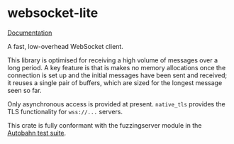 # websocket-lite

[Documentation](https://docs.rs/websocket-lite)

A fast, low-overhead WebSocket client.

This library is optimised for receiving a high volume of messages over a long period. A key feature is that is makes
no memory allocations once the connection is set up and the initial messages have been sent and received; it reuses
a single pair of buffers, which are sized for the longest message seen so far.

Only asynchronous access is provided at present. `native_tls` provides the TLS functionality for `wss://...` servers.

This crate is fully conformant with the fuzzingserver module in the
[Autobahn test suite](https://github.com/crossbario/autobahn-testsuite).